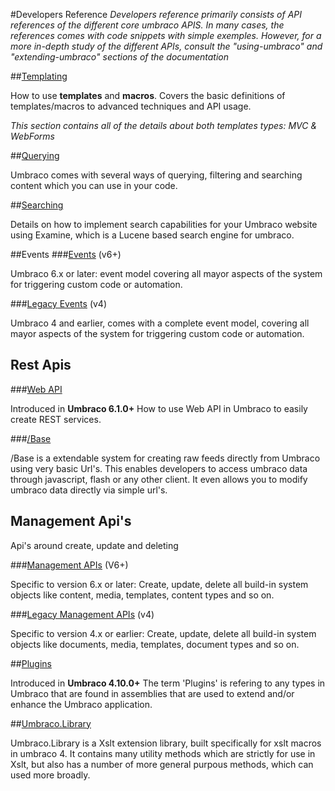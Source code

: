 #Developers Reference
_Developers reference primarily consists of API references of the different core umbraco APIS. In many cases, the references comes with code snippets with simple exemples. However, for a more in-depth study of the different APIs, consult the "using-umbraco" and "extending-umbraco" sections of the documentation_ 

##[Templating](Templating/index.md)

How to use **templates** and **macros**. Covers the basic definitions of templates/macros to advanced techniques and API usage.

*This section contains all of the details about both templates types: MVC & WebForms* 

##[Querying](Querying/index.md)

Umbraco comes with several ways of querying, filtering and searching content which you can use in your code.

##[Searching](Searching/index.md)

Details on how to implement search capabilities for your Umbraco website using Examine, which is a Lucene based search engine for umbraco.

##Events
###[Events](Events-v6/index.md) (v6+)

Umbraco 6.x or later: event model covering all mayor aspects of the system for triggering custom code or automation.  

###[Legacy Events](Events/index.md) (v4)

Umbraco 4 and earlier, comes with a complete event model, covering all mayor aspects of the system for triggering custom code or automation.

## Rest Apis

###[Web API](WebApi/index.md) 

Introduced in **Umbraco 6.1.0+**
How to use Web API in Umbraco to easily create REST services.

###[/Base](Api/Base/Index.md)

/Base is a extendable system for creating raw feeds directly from Umbraco using very basic Url's. This enables developers to access umbraco data through javascript, flash or any other client. It even allows you to modify umbraco data directly via simple url's.

## Management Api's

Api's around create, update and deleting  

###[Management APIs](Management-v6/index.md) (V6+)

Specific to version 6.x or later: Create, update, delete all build-in system objects like content, media, templates, content types and so on. 

###[Legacy Management APIs](Management/index.md)  (v4)

Specific to version 4.x or earlier: Create, update, delete all build-in system objects like documents, media, templates, document types and so on.

##[Plugins](Plugins/index.md) 

Introduced in **Umbraco 4.10.0+**
The term 'Plugins' is refering to any types in Umbraco that are found in assemblies that are used to extend and/or enhance the Umbraco application.

##[Umbraco.Library](Api/UmbracoLibrary/index.md)

Umbraco.Library is a Xslt extension library, built specifically for xslt macros in umbraco 4. It contains many utility methods which are strictly for use in Xslt, but also has a number of more general purpous methods, which can used more broadly.